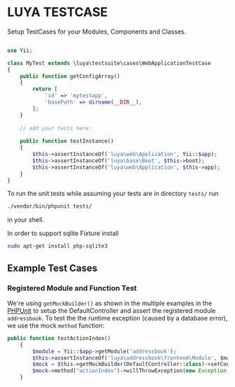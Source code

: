 # LUYA TESTCASE

Setup TestCases for your Modules, Components and Classes.

```php

use Yii;

class MyTest extends \luya\testsuite\cases\WebApplicationTestCase
{
    public function getConfigArray()
    {
        return [
            'id' => 'mytestapp',
            'basePath' => dirname(__DIR__),
        ];
    }
    
    // add your tests here:
    
    public function testInstance()
    {
        $this->assertInstanceOf('luya\web\Application', Yii::$app);
        $this->assertInstanceOf('luya\base\Boot', $this->boot);
        $this->assertInstanceOf('luya\web\Application', $this->app);
    }
}
```

To run the unit tests while assuming your tests are in directory `tests/` run

```sh
./vendor/bin/phpunit tests/
```

in your shell.

In order to support sqlite Fixture install

```sh
sudo apt-get install php-sqlite3 
```

## Example Test Cases

### Registered Module and Function Test

We're using `getMockBuilder()` as shown in the multiple examples in the [PHPUnit](https://phpunit.de/manual/current/en/test-doubles.html) to setup the DefaultController and assert the registered module `addressbook`. To test the the runtime exception (caused by a database error), we use the mock `method` function:

```php
public function testActionIndex()
    {
        $module = Yii::$app->getModule('addressbook');
        $this->assertInstanceOf('luya\addressbook\frontend\Module', $module);
        $mock = $this->getMockBuilder(DefaultController::class)->setConstructorArgs(["id" => "default", "module" => $module])->getMock();
        $mock->method("actionIndex")->willThrowException(new Exception());
    }
```
